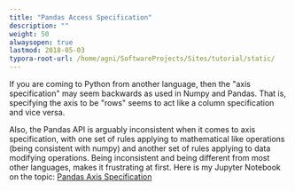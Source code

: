 ```yaml
---
title: "Pandas Access Specification"
description: ""
weight: 50
alwaysopen: true
lastmod: 2018-05-03
typora-root-url: /home/agni/SoftwareProjects/Sites/tutorial/static/
---
```


If you are coming to Python from another language, then the "axis specification" may seem backwards as used in Numpy and Pandas.  That is, specifying the axis to be "rows" seems to act like a column specification and vice versa.  

Also, the Pandas API is arguably inconsistent when it comes to axis specification, with one set of rules applying to mathematical like operations (being consistent with numpy) and another set of rules applying to data modifying operations.  Being inconsistent and being different from most other languages, makes it frustrating at first.  Here is my Jupyter Notebook on the topic: <a href="http://nbviewer.jupyter.org/github/sdiehl28/tutorial-jupyter-notebooks/blob/master/sklearn/AxisSpecification.ipynb" target="_blank">Pandas Axis Specification
</a>